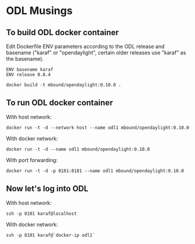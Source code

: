 # ODL Musings


## To build ODL docker container

Edit Dockerfile ENV parameters according to the ODL release and basename ("karaf" or "opendaylight", certain older releases use "karaf" as the basename).

```
ENV basename karaf
ENV release 0.8.4
```


```
docker build -t mbound/opendaylight:0.10.0 .
```

## To run ODL docker container

With host network:
```
docker run -t -d --network host --name odl1 mbound/opendaylight:0.10.0
```

With docker network:
```
docker run -t -d --name odl1 mbound/opendaylight:0.10.0
```

With port forwarding:
```
docker run -t -d -p 8181:8181 --name odl1 mbound/opendaylight:0.10.0
```

## Now let's log into ODL

With host network:
```
ssh -p 8101 karaf@localhost
```

With docker network:
```
ssh -p 8101 karaf@`docker-ip odl1`
```

